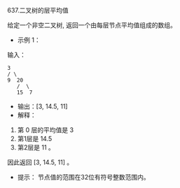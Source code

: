 637.二叉树的层平均值

给定一个非空二叉树, 返回一个由每层节点平均值组成的数组。

- 示例 1：

输入：

    3
    / \
    9  20
       /  \
       15  7
- 输出：[3, 14.5, 11]
- 解释：
1. 第 0 层的平均值是 3 
2. 第1层是 14.5
3. 第2层是 11 。

因此返回 [3, 14.5, 11] 。
 

- 提示：
节点值的范围在32位有符号整数范围内。